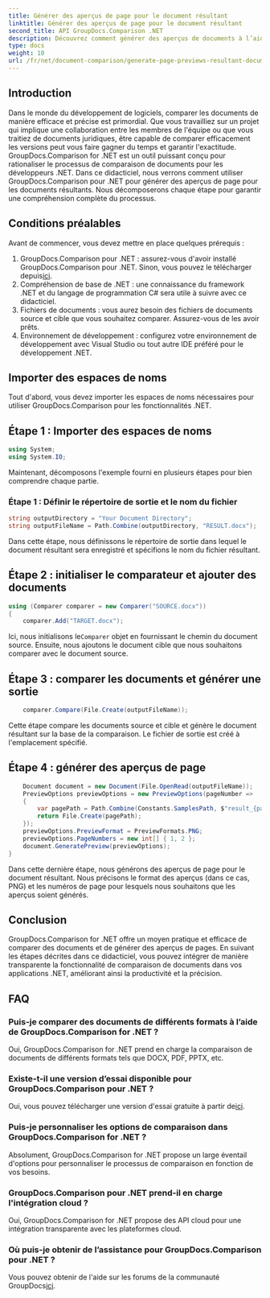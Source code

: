 ```yaml
---
title: Générer des aperçus de page pour le document résultant
linktitle: Générer des aperçus de page pour le document résultant
second_title: API GroupDocs.Comparison .NET
description: Découvrez comment générer des aperçus de documents à l’aide de GroupDocs.Comparison pour .NET. Comparez les documents de manière efficace et précise.
type: docs
weight: 10
url: /fr/net/document-comparison/generate-page-previews-resultant-document/
---
```

## Introduction
Dans le monde du développement de logiciels, comparer les documents de manière efficace et précise est primordial. Que vous travailliez sur un projet qui implique une collaboration entre les membres de l'équipe ou que vous traitiez de documents juridiques, être capable de comparer efficacement les versions peut vous faire gagner du temps et garantir l'exactitude. GroupDocs.Comparison for .NET est un outil puissant conçu pour rationaliser le processus de comparaison de documents pour les développeurs .NET. Dans ce didacticiel, nous verrons comment utiliser GroupDocs.Comparison pour .NET pour générer des aperçus de page pour les documents résultants. Nous décomposerons chaque étape pour garantir une compréhension complète du processus.
## Conditions préalables
Avant de commencer, vous devez mettre en place quelques prérequis :
1.  GroupDocs.Comparison pour .NET : assurez-vous d'avoir installé GroupDocs.Comparison pour .NET. Sinon, vous pouvez le télécharger depuis[ici](https://releases.groupdocs.com/comparison/net/).
2. Compréhension de base de .NET : une connaissance du framework .NET et du langage de programmation C# sera utile à suivre avec ce didacticiel.
3. Fichiers de documents : vous aurez besoin des fichiers de documents source et cible que vous souhaitez comparer. Assurez-vous de les avoir prêts.
4. Environnement de développement : configurez votre environnement de développement avec Visual Studio ou tout autre IDE préféré pour le développement .NET.

## Importer des espaces de noms
Tout d'abord, vous devez importer les espaces de noms nécessaires pour utiliser GroupDocs.Comparison pour les fonctionnalités .NET.
## Étape 1 : Importer des espaces de noms
```csharp
using System;
using System.IO;
```
Maintenant, décomposons l'exemple fourni en plusieurs étapes pour bien comprendre chaque partie.
### Étape 1 : Définir le répertoire de sortie et le nom du fichier
```csharp
string outputDirectory = "Your Document Directory";
string outputFileName = Path.Combine(outputDirectory, "RESULT.docx");
```
Dans cette étape, nous définissons le répertoire de sortie dans lequel le document résultant sera enregistré et spécifions le nom du fichier résultant.
## Étape 2 : initialiser le comparateur et ajouter des documents
```csharp
using (Comparer comparer = new Comparer("SOURCE.docx"))
{
    comparer.Add("TARGET.docx");
```
 Ici, nous initialisons le`Comparer` objet en fournissant le chemin du document source. Ensuite, nous ajoutons le document cible que nous souhaitons comparer avec le document source.
## Étape 3 : comparer les documents et générer une sortie
```csharp
    comparer.Compare(File.Create(outputFileName));
```
Cette étape compare les documents source et cible et génère le document résultant sur la base de la comparaison. Le fichier de sortie est créé à l'emplacement spécifié.
## Étape 4 : générer des aperçus de page
```csharp
    Document document = new Document(File.OpenRead(outputFileName));
    PreviewOptions previewOptions = new PreviewOptions(pageNumber =>
    {
        var pagePath = Path.Combine(Constants.SamplesPath, $"result_{pageNumber}.png");
        return File.Create(pagePath);
    });
    previewOptions.PreviewFormat = PreviewFormats.PNG;
    previewOptions.PageNumbers = new int[] { 1, 2 };
    document.GeneratePreview(previewOptions);
}
```
Dans cette dernière étape, nous générons des aperçus de page pour le document résultant. Nous précisons le format des aperçus (dans ce cas, PNG) et les numéros de page pour lesquels nous souhaitons que les aperçus soient générés.

## Conclusion
GroupDocs.Comparison for .NET offre un moyen pratique et efficace de comparer des documents et de générer des aperçus de pages. En suivant les étapes décrites dans ce didacticiel, vous pouvez intégrer de manière transparente la fonctionnalité de comparaison de documents dans vos applications .NET, améliorant ainsi la productivité et la précision.
## FAQ
### Puis-je comparer des documents de différents formats à l’aide de GroupDocs.Comparison for .NET ?
Oui, GroupDocs.Comparison for .NET prend en charge la comparaison de documents de différents formats tels que DOCX, PDF, PPTX, etc.
### Existe-t-il une version d’essai disponible pour GroupDocs.Comparison pour .NET ?
 Oui, vous pouvez télécharger une version d'essai gratuite à partir de[ici](https://releases.groupdocs.com/).
### Puis-je personnaliser les options de comparaison dans GroupDocs.Comparison for .NET ?
Absolument, GroupDocs.Comparison for .NET propose un large éventail d'options pour personnaliser le processus de comparaison en fonction de vos besoins.
### GroupDocs.Comparison pour .NET prend-il en charge l'intégration cloud ?
Oui, GroupDocs.Comparison for .NET propose des API cloud pour une intégration transparente avec les plateformes cloud.
### Où puis-je obtenir de l’assistance pour GroupDocs.Comparison pour .NET ?
 Vous pouvez obtenir de l'aide sur les forums de la communauté GroupDocs[ici](https://forum.groupdocs.com/c/comparison/12).
